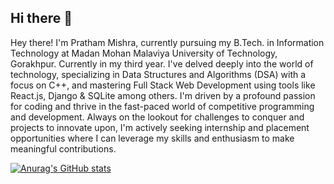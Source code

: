 ## Hi there 👋

Hey there! I'm Pratham Mishra, currently pursuing my B.Tech. in Information Technology at Madan Mohan Malaviya University of Technology, Gorakhpur. Currently in my third year.
I've delved deeply into the world of technology, specializing in Data Structures and Algorithms (DSA) with a focus on C++, and mastering Full Stack Web Development using tools like React.js, Django & SQLite among others. 
I'm driven by a profound passion for coding and thrive in the fast-paced world of competitive programming and development. Always on the lookout for challenges to conquer and projects to innovate upon, I'm actively seeking internship and placement opportunities where I can leverage my skills and enthusiasm to make meaningful contributions.

[![Anurag's GitHub stats](https://github-readme-stats.vercel.app/api?username=pratham99013
)](https://github.com/pratham99013/github-readme-stats)
